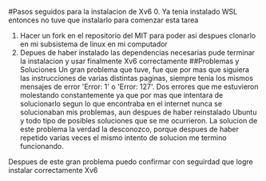 #Pasos seguidos para la instalacion de Xv6
0. Ya tenia instalado WSL entonces no tuve que instalarlo para comenzar esta tarea
1. Hacer un fork en el repositorio del MIT para poder asi despues clonarlo en mi subsistema de linux en mi computador
2. Depues de haber instalado las dependencias necesarias pude terminar la instalacion y usar finalmente Xv6 correctamente
##Problemas y Soluciones
Un gran problema que tuve, fue que por mas que siguiera las instrucciones de varias distintas paginas, siempre tenia los mismos mensajes de error 'Error: 1' o 'Error: 127'. Dos errores que me estuvieron molestando constantemente ya que por mas que intentara de solucionarlo segun lo que encontraba en el internet nunca se solucionaban mis problemas, aun despues de haber reinstalado Ubuntu y todo tipo de posibles soluciones que se me ocurrieron. La solucion de este problema la verdad la desconozco, porque despues de haber repetido varias veces el mismo intento de solucion me termino funcionando.

Despues de este gran problema puedo confirmar con seguirdad que logre instalar correctamente Xv6
